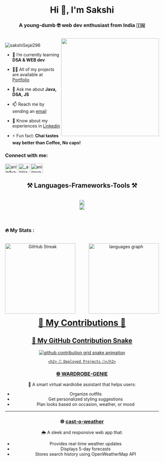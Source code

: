 <h1 align="center">Hi 👋, I'm Sakshi</h1>
<h3 align="center">A young-dumb 🤓 web dev enthusiast from India 🇮🇳</h3>
<br/>
<img align="right" width="320" src="https://i.imgflip.com/65efzo.gif"  />
<p align="left"> <img src="https://komarev.com/ghpvc/?username=sakshiSejal296&label=Profile%20views&color=ff69b4&style=flat" alt="sakshiSejal296" /> </p>

- 🌱 I’m currently learning **DSA & WEB dev**

- 👨‍💻 All of my projects are available at [Portfolio](https://sakshisejal296.github.io/Portfolio/)

- 💬 Ask me about **Java, DSA, JS**

- 📫 Reach me by sending an [email](mailto:sakszipriya29@gmail.com)

- 📄 Know about my experiences in [Linkedin](https://www.linkedin.com/in/sakshi-priya-878b19258/)

- ⚡ Fun fact: **Chai tastes way better than Coffee, No caps!**

<h3 align="left">Connect with me:</h3>
<p align="left">
<a href="https://linkedin.com/in/sakshi-priya-878b19258" target="blank"><img align="center" src="https://raw.githubusercontent.com/rahuldkjain/github-profile-readme-generator/master/src/images/icons/Social/linked-in-alt.svg" alt="anindyadolui" height="30" width="40" /></a>
<a href="https://instagram.com/_.sezz06" target="blank"><img align="center" src="https://raw.githubusercontent.com/rahuldkjain/github-profile-readme-generator/master/src/images/icons/Social/instagram.svg" alt="_aninxya.07" height="30" width="36" /></a>
<a href="https://www.leetcode.com/_sezz06" target="blank"><img align="center" src="https://raw.githubusercontent.com/rahuldkjain/github-profile-readme-generator/master/src/images/icons/Social/leet-code.svg" alt="aninxya07" height="30" width="40" /></a>
</p>

<h2 align="center">⚒️ Languages-Frameworks-Tools ⚒️</h2>
<br/>
<div align="center">
    <img src="https://skillicons.dev/icons?i=c,java,html,css,java,git,github" />
    <br>
    <img src="https://skillicons.dev/icons?i=figma,postman,vscode" /><br>
</div>

</br>

<!-- <h3 align="left">   Music taste💚 :</h3>
<br/> -->
<!-- <img src="https://spotify-recently-played-readme.vercel.app/api?user=31cn5nqorrixlwikwa372aegnez4" /> -->
<!-- <div align="left">
  <a href="https://open.spotify.com/user/31cn5nqorrixlwikwa372aegnez4">

    <img src="https://spotify-recently-played-readme.vercel.app/api?user=31knnvoet6ju34ciqomm2m2x4zk4?si=sv0S5m8WQLizoZ8SjuSiJg&count=3" alt="Spotify recently played" />
  </a>
</div> -->
<br/> 

<h3 align="left">🔥 My Stats :</h3>
<br/>
<div align="center">
   <a href="https://git.io/streak-stats"><img src="https://streak-stats.demolab.com?user=sakshiSejal296&theme=dracula&border_radius=5.6&card_width=320" alt="GitHub Streak" height="230" align="left"/>
  <img src="https://github-readme-stats.vercel.app/api/top-langs?username=aninxya07&locale=en&hide_title=false&layout=compact&card_width=230&langs_count=5&theme=dracula&hide_border=false" height="230" alt="languages graph" align="right"/>
    <br/>
</div>

<div align="center">
    <br/><br/><br/><br/><br/><br/><br/><br/><br/><br/><br/>
  <h1>🐍 My Contributions 🐍</h1>


## 🐍 My GitHub Contribution Snake

<picture>
  <source media="(prefers-color-scheme: dark)" srcset="https://raw.githubusercontent.com/sakshiSejal296/sakshiSejal296/output/github-contribution-grid-snake-dark.svg" />
  <source media="(prefers-color-scheme: light)" srcset="https://raw.githubusercontent.com/sakshiSejal296/sakshiSejal296/output/github-contribution-grid-snake.svg" />
  <img alt="github contribution grid snake animation" src="https://raw.githubusercontent.com/sakshiSejal296/sakshiSejal296/output/github-contribution-grid-snake.svg" />
</picture>


    <h2> 🚀 Deployed Projects 🚀</h2>

### 🌐 [WARDROBE-GENIE](https://sakshisejal296.github.io/wardrobe-genie/)
🧥 A smart virtual wardrobe assistant that helps users:
- Organize outfits
- Get personalized styling suggestions
- Plan looks based on occasion, weather, or mood

---

### 🌐 [cast-o-weather](https://sakshisejal296.github.io/cast_o_weather/)
🌦️ A sleek and responsive web app that:
- Provides real-time weather updates
- Displays 5-day forecasts
- Stores search history using OpenWeatherMap API



